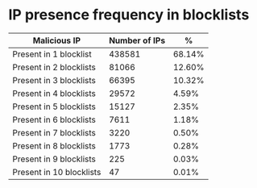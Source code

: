 # IP presence frequency in blocklists
| Malicious IP | Number of IPs | % |
|----|----|----|
| Present in 1 blocklist | 438581 | 68.14% |
| Present in 2 blocklists | 81066 | 12.60% |
| Present in 3 blocklists | 66395 | 10.32% |
| Present in 4 blocklists | 29572 | 4.59% |
| Present in 5 blocklists | 15127 | 2.35% |
| Present in 6 blocklists | 7611 | 1.18% |
| Present in 7 blocklists | 3220 | 0.50% |
| Present in 8 blocklists | 1773 | 0.28% |
| Present in 9 blocklists | 225 | 0.03% |
| Present in 10 blocklists | 47 | 0.01% |
